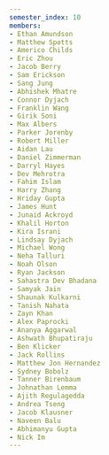 ```yaml
---
semester_index: 10
members:
- Ethan Amundson
- Matthew Spotts
- Americo Childs
- Eric Zhou
- Jacob Berry
- Sam Erickson
- Sang Jung
- Abhishek Mhatre
- Connor Dyjach
- Franklin Wang
- Girik Soni
- Max Albers
- Parker Jorenby
- Robert Miller 
- Aidan Lau
- Daniel Zimmerman
- Darryl Hayes
- Dev Mehrotra
- Fahim Islam
- Harry Zhang
- Hriday Gupta
- James Hunt
- Junaid Ackroyd
- Khalil Horton
- Kira Israni
- Lindsay Dyjach
- Michael Wong
- Neha Talluri
- Noah Olson
- Ryan Jackson
- Sahastra Dev Bhadana
- Samyak Jain
- Shaunak Kulkarni
- Tanish Nahata
- Zayn Khan
- Alex Paprocki
- Ananya Aggarwal
- Ashwath Bhupatiraju
- Ben Klicker
- Jack Rollins
- Matthew Jon Hernandez
- Sydney Bobolz
- Tanner Birenbaum
- Johnathan Lemma
- Ajith Regulagedda
- Andrea Tseng
- Jacob Klausner
- Naveen Balu
- Abhimanyu Gupta
- Nick Im
---
```

